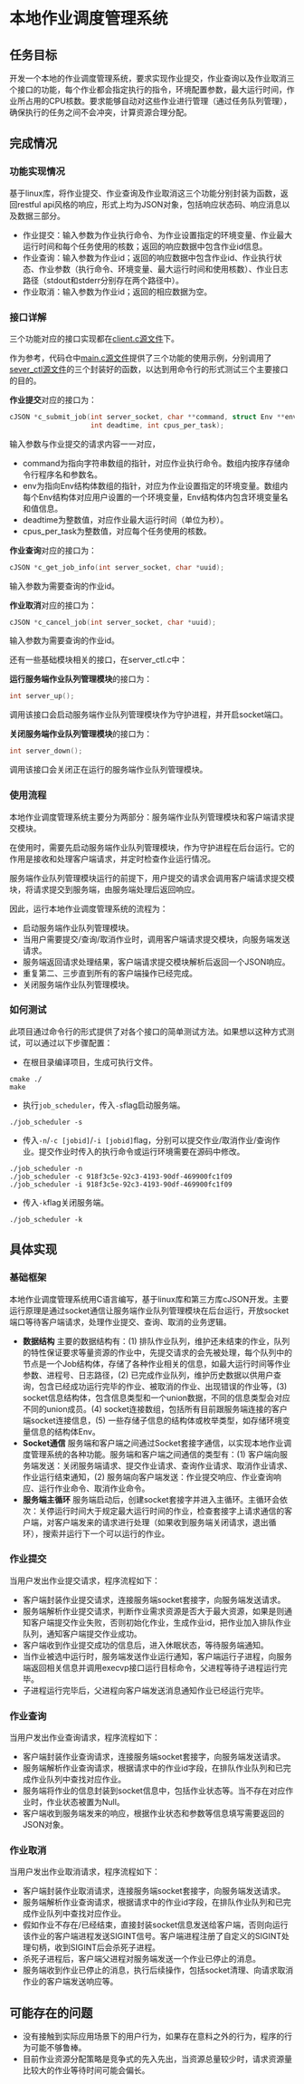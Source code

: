 # 本地作业调度管理系统

## 任务目标
开发一个本地的作业调度管理系统，要求实现作业提交，作业查询以及作业取消三个接口的功能，每个作业都会指定执行的指令，环境配置参数，最大运行时间，作业所占用的CPU核数。要求能够自动对这些作业进行管理（通过任务队列管理），确保执行的任务之间不会冲突，计算资源合理分配。

## 完成情况

### 功能实现情况
基于linux库，将作业提交、作业查询及作业取消这三个功能分别封装为函数，返回restful api风格的响应，形式上均为JSON对象，包括响应状态码、响应消息以及数据三部分。

- 作业提交：输入参数为作业执行命令、为作业设置指定的环境变量、作业最大运行时间和每个任务使用的核数；返回的响应数据中包含作业id信息。
- 作业查询：输入参数为作业id；返回的响应数据中包含作业id、作业执行状态、作业参数（执行命令、环境变量、最大运行时间和使用核数）、作业日志路径（stdout和stderr分别存在两个路径中）。
- 作业取消：输入参数为作业id；返回的相应数据为空。

### 接口详解
三个功能对应的接口实现都在[client.c源文件](https://github.com/TsukimiRini/JobScheduler/blob/main/client.c)下。

作为参考，代码仓中[main.c源文件](https://github.com/TsukimiRini/JobScheduler/blob/main/main.c)提供了三个功能的使用示例，分别调用了[sever_ctl源文件](https://github.com/TsukimiRini/JobScheduler/blob/main/server_ctl.c)的三个封装好的函数，以达到用命令行的形式测试三个主要接口的目的。

**作业提交**对应的接口为：

```c
cJSON *c_submit_job(int server_socket, char **command, struct Env **env,
                    int deadtime, int cpus_per_task);
```

输入参数与作业提交的请求内容一一对应，
- command为指向字符串数组的指针，对应作业执行命令。数组内按序存储命令行程序名和参数名。
- env为指向Env结构体数组的指针，对应为作业设置指定的环境变量。数组内每个Env结构体对应用户设置的一个环境变量，Env结构体内包含环境变量名和值信息。
- deadtime为整数值，对应作业最大运行时间（单位为秒）。
- cpus_per_task为整数值，对应每个任务使用的核数。

**作业查询**对应的接口为：

```c
cJSON *c_get_job_info(int server_socket, char *uuid);
```

输入参数为需要查询的作业id。

**作业取消**对应的接口为：

```c
cJSON *c_cancel_job(int server_socket, char *uuid);
```

输入参数为需要查询的作业id。

还有一些基础模块相关的接口，在server_ctl.c中：

**运行服务端作业队列管理模块**的接口为：

```c
int server_up();
```

调用该接口会启动服务端作业队列管理模块作为守护进程，并开启socket端口。

**关闭服务端作业队列管理模块**的接口为：

```c
int server_down();
```

调用该接口会关闭正在运行的服务端作业队列管理模块。


### 使用流程
本地作业调度管理系统主要分为两部分：服务端作业队列管理模块和客户端请求提交模块。

在使用时，需要先启动服务端作业队列管理模块，作为守护进程在后台运行。它的作用是接收和处理客户端请求，并定时检查作业运行情况。

服务端作业队列管理模块运行的前提下，用户提交的请求会调用客户端请求提交模块，将请求提交到服务端，由服务端处理后返回响应。

因此，运行本地作业调度管理系统的流程为：

- 启动服务端作业队列管理模块。
- 当用户需要提交/查询/取消作业时，调用客户端请求提交模块，向服务端发送请求。
- 服务端返回请求处理结果，客户端请求提交模块解析后返回一个JSON响应。
- 重复第二、三步直到所有的客户端操作已经完成。
- 关闭服务端作业队列管理模块。

### 如何测试

此项目通过命令行的形式提供了对各个接口的简单测试方法。如果想以这种方式测试，可以通过以下步骤配置：

- 在根目录编译项目，生成可执行文件。

```shell
cmake ./
make
```

- 执行`job_scheduler`，传入`-s`flag启动服务端。

```shell
./job_scheduler -s
```

- 传入`-n`/`-c [jobid]`/`-i [jobid]`flag，分别可以提交作业/取消作业/查询作业。提交作业时传入的执行命令或运行环境需要在源码中修改。

```shell
./job_scheduler -n
./job_scheduler -c 918f3c5e-92c3-4193-90df-469900fc1f09
./job_scheduler -i 918f3c5e-92c3-4193-90df-469900fc1f09
```

- 传入`-k`flag关闭服务端。

```shell
./job_scheduler -k
```

## 具体实现

### 基础框架

本地作业调度管理系统用C语言编写，基于linux库和第三方库cJSON开发。主要运行原理是通过socket通信让服务端作业队列管理模块在后台运行，开放socket端口等待客户端请求，处理作业提交、查询、取消的业务逻辑。

- **数据结构** 主要的数据结构有：(1) 排队作业队列，维护还未结束的作业，队列的特性保证要求等量资源的作业中，先提交请求的会先被处理，每个队列中的节点是一个Job结构体，存储了各种作业相关的信息，如最大运行时间等作业参数、进程号、日志路径，(2) 已完成作业队列，维护历史数据以供用户查询，包含已经成功运行完毕的作业、被取消的作业、出现错误的作业等，(3) socket信息结构体，包含信息类型和一个union数据，不同的信息类型会对应不同的union成员。(4) socket连接数组，包括所有目前跟服务端连接的客户端socket连接信息，(5) 一些存储子信息的结构体或枚举类型，如存储环境变量信息的结构体Env。
- **Socket通信** 服务端和客户端之间通过Socket套接字通信，以实现本地作业调度管理系统的各种功能。服务端和客户端之间通信的类型有：(1) 客户端向服务端发送：关闭服务端请求、提交作业请求、查询作业请求、取消作业请求、作业运行结束通知，(2) 服务端向客户端发送：作业提交响应、作业查询响应、运行作业命令、取消作业命令。
- **服务端主循环** 服务端启动后，创建socket套接字并进入主循环。主循环会依次：关停运行时间大于规定最大运行时间的作业，检查套接字上请求通信的客户端，对客户端发来的请求进行处理（如果收到服务端关闭请求，退出循环），搜索并运行下一个可以运行的作业。

### 作业提交

当用户发出作业提交请求，程序流程如下：

- 客户端封装作业提交请求，连接服务端socket套接字，向服务端发送请求。
- 服务端解析作业提交请求，判断作业需求资源是否大于最大资源，如果是则通知客户端提交作业失败，否则初始化作业，生成作业id，把作业加入排队作业队列，通知客户端提交作业成功。
- 客户端收到作业提交成功的信息后，进入休眠状态，等待服务端通知。
- 当作业被选中运行时，服务端发送作业运行通知，客户端运行子进程，向服务端返回相关信息并调用execvp接口运行目标命令，父进程等待子进程运行完毕。
- 子进程运行完毕后，父进程向客户端发送消息通知作业已经运行完毕。

### 作业查询

当用户发出作业查询请求，程序流程如下：

- 客户端封装作业查询请求，连接服务端socket套接字，向服务端发送请求。
- 服务端解析作业查询请求，根据请求中的作业id字段，在排队作业队列和已完成作业队列中查找对应作业。
- 服务端将作业的信息封装到socket信息中，包括作业状态等。当不存在对应作业时，作业状态被置为Null。
- 客户端收到服务端发来的响应，根据作业状态和参数等信息填写需要返回的JSON对象。

### 作业取消

当用户发出作业取消请求，程序流程如下：

- 客户端封装作业取消请求，连接服务端socket套接字，向服务端发送请求。
- 服务端解析作业查询请求，根据请求中的作业id字段，在排队作业队列和已完成作业队列中查找对应作业。
- 假如作业不存在/已经结束，直接封装socket信息发送给客户端，否则向运行该作业的客户端进程发送SIGINT信号。客户端进程注册了自定义的SIGINT处理句柄，收到SIGINT后会杀死子进程。
- 杀死子进程后，客户端父进程对服务端发送一个作业已停止的消息。
- 服务端收到作业已停止的消息，执行后续操作，包括socket清理、向请求取消作业的客户端发送响应等。

## 可能存在的问题

- 没有接触到实际应用场景下的用户行为，如果存在意料之外的行为，程序的行为可能不够鲁棒。
- 目前作业资源分配策略是竞争式的先入先出，当资源总量较少时，请求资源量比较大的作业等待时间可能会偏长。